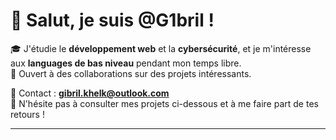 # 👋 Salut, je suis @G1bril !

🎓 J'étudie le **développement web** et la **cybersécurité**, et je m'intéresse aux **languages de bas niveau** pendant mon temps libre.  
🤝 Ouvert à des collaborations sur des projets intéressants.  

📧 Contact : **gibril.khelk@outlook.com**  
🔗 N'hésite pas à consulter mes projets ci-dessous et à me faire part de tes retours !

---

<!---
G1bril/G1bril is a ✨ special ✨ repository because its `README.md` (this file) appears on your GitHub profile.
You can click the Preview link to take a look at your changes.
--->
